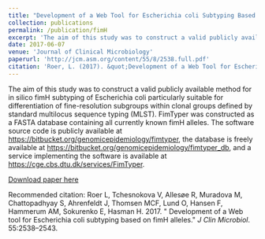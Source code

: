```yaml
---
title: "Development of a Web Tool for Escherichia coli Subtyping Based on fimH Alleles"
collection: publications
permalink: /publication/fimH
excerpt: 'The aim of this study was to construct a valid publicly available method for in silico fimH subtyping of Escherichia coli particularly suitable for differentiation of fine-resolution subgroups within clonal groups defined by standard multilocus sequence typing (MLST).'
date: 2017-06-07
venue: 'Journal of Clinical Microbiology'
paperurl: 'http://jcm.asm.org/content/55/8/2538.full.pdf'
citation: 'Roer, L. (2017). &quot;Development of a Web Tool for Escherichia coli Subtyping Based on fimH Alleles.&quot; <i> J Clin Microbiol </i>. 55:2538–2543.'
---
```

The aim of this study was to construct a valid publicly available method
for in silico fimH subtyping of Escherichia coli particularly suitable for differentiation
of fine-resolution subgroups within clonal groups defined by standard multilocus
sequence typing (MLST). FimTyper was constructed as a FASTA database containing
all currently known fimH alleles. The software source code is publicly available
at <https://bitbucket.org/genomicepidemiology/fimtyper>, the database is freely
available at <https://bitbucket.org/genomicepidemiology/fimtyper_db>, and a service
implementing the software is available at <https://cge.cbs.dtu.dk/services/FimTyper>.

[Download paper here](http://academicpages.github.io/files/paper1.pdf)

Recommended citation: Roer L, Tchesnokova V, Allesøe R, Muradova M, Chattopadhyay S, Ahrenfeldt J, Thomsen MCF, Lund O, Hansen F, Hammerum AM, Sokurenko E, Hasman H. 2017. " Development of a Web tool for Escherichia coli subtyping based on fimH alleles." <i>J Clin Microbiol</i>. 55:2538–2543.
